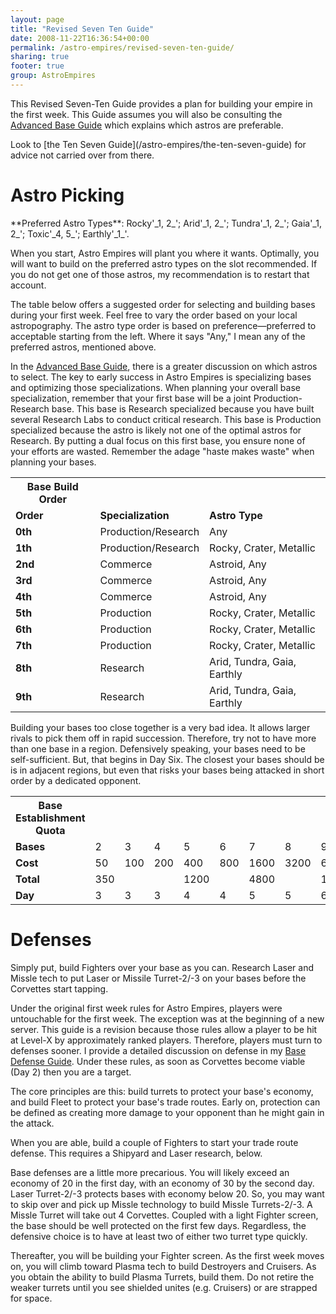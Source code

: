 ```yaml
---
layout: page
title: "Revised Seven Ten Guide"
date: 2008-11-22T16:36:54+00:00
permalink: /astro-empires/revised-seven-ten-guide/
sharing: true
footer: true
group: AstroEmpires
---
```


This Revised Seven-Ten Guide provides a plan for building your empire in
the first week. This Guide assumes you will also be consulting the
[Advanced Base Guide](/astro-empires/advanced-base-guide) which explains which astros are preferable.

<div class=''>
Look to [the Ten Seven Guide](/astro-empires/the-ten-seven-guide) for advice not carried over from there.
</div>



Astro Picking
=============

<div class=''>
**Preferred Astro Types**: Rocky'_1, 2_'; Arid'_1, 2_'; Tundra'_1, 2_'; Gaia'_1, 2_'; Toxic'_4, 5_'; Earthly'_1_'.
</div>

When you start, Astro Empires will plant you where it wants. Optimally,
you will want to build on the preferred astro types on the slot
recommended.
If you do not get one of those astros, my recommendation is to restart
that account.

The table below offers a suggested order for selecting and building
bases during your first week. Feel free to vary the order based on your
local astropography. The astro type order is based on
preference&mdash;preferred to acceptable starting from the left. Where it
says "Any," I mean any of the preferred astros, mentioned above.

In the [Advanced Base Guide](/astro-empires/advanced-base-guide), there is a greater discussion on which
astros to select. The key to early success in Astro Empires is specializing
bases and optimizing those specializations. When planning your overall
base specialization, remember that your first base will be a joint
Production-Research base. This base is Research specialized because you
have built several Research Labs to conduct critical research. This base
is Production specialized because the astro is likely not one of the
optimal astros for Research. By putting a dual focus on this first base,
you ensure none of your efforts are wasted. Remember the adage "haste
makes waste" when planning your bases.


<table class='table'><tr>
  <th>Base Build Order</th>
</tr>
<tr>
  <td><strong>Order</strong></td>
  <td><strong>Specialization</strong></td>
  <td><strong>Astro Type</strong></td>
</tr>
<tr>
  <td><strong>0th</strong></td>
  <td>Production/Research</td>
  <td>Any</td>
</tr>
<tr>
  <td><strong>1th</strong></td>
  <td>Production/Research</td>
  <td>Rocky, Crater, Metallic</td>
</tr>
<tr>
  <td><strong>2nd</strong></td>
  <td>Commerce</td>
  <td>Astroid, Any</td>
</tr>
<tr>
  <td><strong>3rd</strong></td>
  <td>Commerce</td>
  <td>Astroid, Any</td>
</tr>
<tr>
  <td><strong>4th</strong></td>
  <td>Commerce</td>
  <td>Astroid, Any</td>
</tr>
<tr>
  <td><strong>5th</strong></td>
  <td>Production</td>
  <td>Rocky, Crater, Metallic</td>
</tr>
<tr>
  <td><strong>6th</strong></td>
  <td>Production</td>
  <td>Rocky, Crater, Metallic</td>
</tr>
<tr>
  <td><strong>7th</strong></td>
  <td>Production</td>
  <td>Rocky, Crater, Metallic</td>
</tr>
<tr>
  <td><strong>8th</strong></td>
  <td>Research</td>
  <td>Arid, Tundra, Gaia, Earthly</td>
</tr>
<tr>
  <td><strong>9th</strong></td>
  <td>Research</td>
  <td>Arid, Tundra, Gaia, Earthly</td>
</tr>
</table>

Building your bases too close together is a very bad idea. It allows
larger rivals to pick them off in rapid succession. Therefore, try not
to have more than one base in a region. Defensively speaking, your bases
need to be self-sufficient.  But, that begins in Day Six. The closest
your bases should be is in adjacent regions, but even that risks your
bases being attacked in short order by a dedicated opponent.


<table class='table'><tr>
  <th>Base Establishment Quota</th>
</tr>
<tr>
  <td><strong>Bases</strong></td>
  <td>2</td>
  <td>3</td>
  <td>4</td>
  <td>5</td>
  <td>6</td>
  <td>7</td>
  <td>8</td>
  <td>9</td>
  <td>10</td>
</tr>
<tr>
  <td><strong>Cost</strong></td>
  <td>50</td>
  <td>100</td>
  <td>200</td>
  <td>400</td>
  <td>800</td>
  <td>1600</td>
  <td>3200</td>
  <td>6400</td>
  <td>12800</td>
</tr>
<tr>
  <td><strong>Total</strong></td>
  <td>350</td>
  <td></td>
  <td></td>
  <td>1200</td>
  <td></td>
  <td>4800</td>
  <td></td>
  <td>19200</td>
</tr>
<tr>
  <td><strong>Day</strong></td>
  <td>3</td>
  <td>3</td>
  <td>3</td>
  <td>4</td>
  <td>4</td>
  <td>5</td>
  <td>5</td>
  <td>6</td>
  <td>6</td>
</tr>
</table>

Defenses
========

<div class=''>
Simply put, build Fighters over your base as you can. Research Laser and
Missle tech to put Laser or Missile Turret-2/-3 on your bases before the
Corvettes start tapping.
</div>

Under the original first week rules for Astro Empires, players were
untouchable for the first week. The exception was at the beginning of a
new server. This guide is a revision because those rules allow a player
to be hit at Level-X by approximately ranked players. Therefore, players
must turn to defenses sooner. I provide a detailed discussion on defense
in my [Base Defense Guide](/astro-empires/base-defense-guide). Under these rules, as soon as Corvettes
become viable (Day 2) then you are a target.

The core principles are this: build turrets to protect your base's
economy, and build Fleet to protect your base's trade routes. Early on,
protection can be defined as creating more damage to your opponent than
he might gain in the attack.

When you are able, build a couple of Fighters to start your trade route
defense. This requires a Shipyard and Laser research, below.

Base defenses are a little more precarious. You will likely exceed an
economy of 20 in the first day, with an economy of 30 by the second day.
Laser Turret-2/-3 protects bases with economy below 20. So, you may want
to skip over and pick up Missle technology to build Missle
Turrets-2/-3. A Missle Turret will take out 4 Corvettes. Coupled with a
light Fighter screen, the base should be well protected on the first few
days. Regardless, the defensive choice is to have at least two of either
two turret type quickly.

Thereafter, you will be building your Fighter screen. As the first week
moves on, you will climb toward Plasma tech to build Destroyers and
Cruisers. As you obtain the ability to build Plasma Turrets, build them.
Do not retire the weaker turrets until you see shielded unites (e.g.
Cruisers) or are strapped for space.

